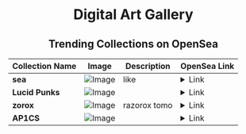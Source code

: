 <div align="center">

# Digital Art Gallery

## Trending Collections on OpenSea

| Collection Name                       | Image                                                                                     | Description                       | OpenSea Link                                                                                          |
|---------------------------------------|-------------------------------------------------------------------------------------------|-----------------------------------|--------------------------------------------------------------------------------------------------------|
| **sea** | ![Image](https://i.seadn.io/s/raw/files/b78b7181c05a220941483c31526cdfb4.jpg?w=500&auto=format?w=200&auto=format) | like | <details><summary>Link</summary>[sea](https://opensea.io/collection/sea-795)</details> |
| **Lucid Punks** | ![Image](https://i.seadn.io/s/raw/files/0eebb923c2c2d567f3312e297fd84941.webp?w=500&auto=format?w=200&auto=format) |  | <details><summary>Link</summary>[Lucid Punks](https://opensea.io/collection/lucid-punks-88)</details> |
| **zorox** | ![Image](https://i.seadn.io/s/raw/files/61d043c308013c59c30331ad1ed75b96.jpg?w=500&auto=format?w=200&auto=format) | razorox tomo | <details><summary>Link</summary>[zorox](https://opensea.io/collection/zorox-1)</details> |
| **AP1CS** | ![Image](https://i.seadn.io/s/raw/files/92b20519f0823094e8d1de37aad75980.gif?w=500&auto=format?w=200&auto=format) |  | <details><summary>Link</summary>[AP1CS](https://opensea.io/collection/ap1cs-39)</details> |

</div>